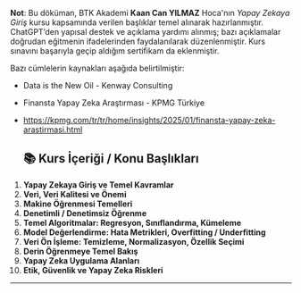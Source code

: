 
**Not**: Bu döküman, BTK Akademi **Kaan Can YILMAZ** Hoca'nın *Yapay Zekaya Giriş* kursu kapsamında verilen başlıklar temel alınarak hazırlanmıştır.
ChatGPT’den yapısal destek ve açıklama yardımı alınmış; bazı açıklamalar doğrudan eğitmenin ifadelerinden faydalanılarak düzenlenmiştir.
Kurs sınavını başarıyla geçip aldığım sertifikam da eklenmiştir.

Bazı cümlelerin kaynakları aşağıda belirtilmiştir:
- Data is the New Oil - Kenway Consulting
- Finansta Yapay Zeka Araştırması - KPMG Türkiye
- https://kpmg.com/tr/tr/home/insights/2025/01/finansta-yapay-zeka-arastirmasi.html

    ## 📚 Kurs İçeriği / Konu Başlıkları

1. **Yapay Zekaya Giriş ve Temel Kavramlar**  
2. **Veri, Veri Kalitesi ve Önemi**  
3. **Makine Öğrenmesi Temelleri**  
4. **Denetimli / Denetimsiz Öğrenme**  
5. **Temel Algoritmalar: Regresyon, Sınıflandırma, Kümeleme**  
6. **Model Değerlendirme: Hata Metrikleri, Overfitting / Underfitting**  
7. **Veri Ön İşleme: Temizleme, Normalizasyon, Özellik Seçimi**  
8. **Derin Öğrenmeye Temel Bakış**  
9. **Yapay Zeka Uygulama Alanları**  
10. **Etik, Güvenlik ve Yapay Zeka Riskleri**  
 
---



